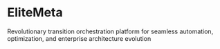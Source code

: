 # EliteMeta
Revolutionary transition orchestration platform for seamless automation, optimization, and enterprise architecture evolution
